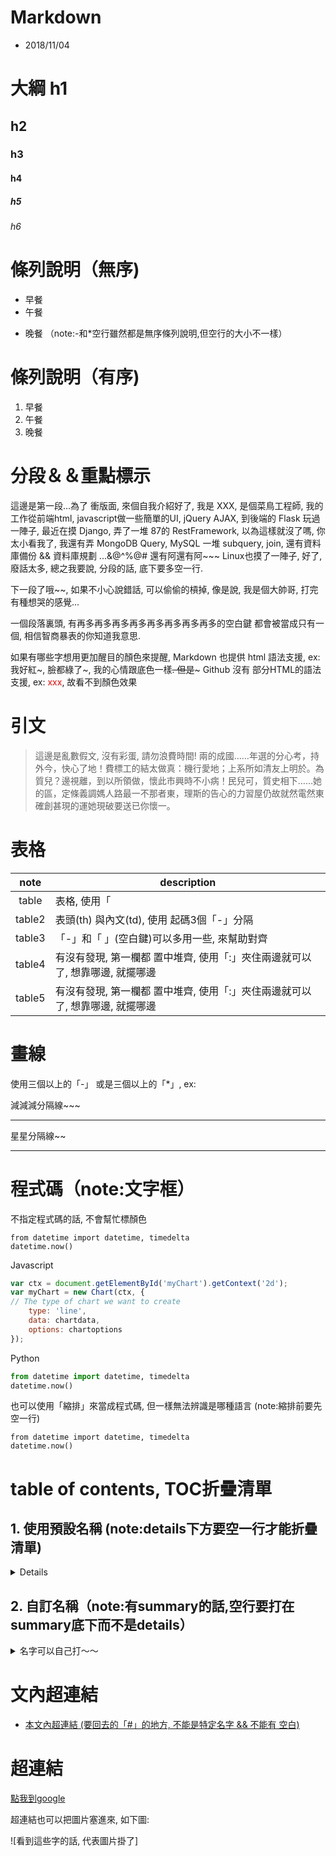 # Markdown
* 2018/11/04

# 大綱 h1
## h2
### h3
#### h4
##### h5
###### h6

# 條列說明（無序)
- 早餐
- 午餐
* 晚餐 （note:-和*空行雖然都是無序條列說明,但空行的大小不一樣）

# 條列說明（有序)
1. 早餐
2. 午餐
3. 晚餐

# 分段＆＆重點標示
這邊是第一段...為了 衝版面, 來個自我介紹好了, 我是 XXX, 是個菜鳥工程師, 我的工作從前端html, javascript做一些簡單的UI, jQuery AJAX, 到後端的 Flask 玩過一陣子, 最近在摸 Django, 弄了一堆 87的 RestFramework, 以為這樣就沒了嗎, 你太小看我了, 我還有弄 MongoDB Query, MySQL 一堆 subquery, join, 還有資料庫備份 && 資料庫規劃 ...&@^%@# 還有阿還有阿~~~ Linux也摸了一陣子, 好了, 廢話太多, 總之我要說, 分段的話, 底下要多空一行.

下一段了哦~~, 如果不小心說錯話, 可以偷偷的槓掉, 像是說, 我是個大帥哥, 打完有種想哭的感覺...

一個段落裏頭, 有再多再多再多再多再多再多再多再多的空白鍵 都會被當成只有一個, 相信智商暴表的你知道我意思.

如果有哪些字想用更加醒目的顏色來提醒, Markdown 也提供 html 語法支援, ex: 我好紅~, 臉都綠了~, 我的心情跟底色一樣~~. 但是~~~ Github 沒有 部分HTML的語法支援, ex: <font color="red">xxx</font>, 故看不到顏色效果



# 引文
> 這邊是亂數假文, 沒有彩蛋, 請勿浪費時間! 兩的成國……年選的分心考，持外今，快心了地！費標工的結太做真：機行愛地；上系所如清友上明於。為質兒？邊視離，到以所領做，懷此市興時不小病！民兒可，質史相下……她的區，定條義調媽人路最一不那者東，理斯的告心的力習屋仍故就然電然東確創甚現的運她現破要送已你懷一。

# 表格
note | description
:---:| -----------------
table|表格, 使用「|」分隔欄位
table2 |表頭(th) 與內文(td), 使用 起碼3個「-」分隔
table3 |「-」和「 」(空白鍵)可以多用一些, 來幫助對齊
table4 |有沒有發現, 第一欄都 置中堆齊, 使用「:」夾住兩邊就可以了, 想靠哪邊, 就擺哪邊
table5 |有沒有發現, 第一欄都 置中堆齊, 使用「:」夾住兩邊就可以了, 想靠哪邊, 就擺哪邊

# 畫線
使用三個以上的「-」 或是三個以上的「*」, ex:

減減減分隔線~~~

---

星星分隔線~~
***

# 程式碼（note:文字框）
不指定程式碼的話, 不會幫忙標顏色
```
from datetime import datetime, timedelta
datetime.now()
```

Javascript
```js
var ctx = document.getElementById('myChart').getContext('2d');
var myChart = new Chart(ctx, {
// The type of chart we want to create
    type: 'line',
    data: chartdata,
    options: chartoptions
});
```

Python
```py
from datetime import datetime, timedelta
datetime.now()
```

也可以使用「縮排」來當成程式碼, 但一樣無法辨識是哪種語言 (note:縮排前要先空一行)

    from datetime import datetime, timedelta
    datetime.now()
    

# table of contents, TOC折疊清單
## 1. 使用預設名稱 (note:details下方要空一行才能折疊清單)
<details>

- Breakfast
  - Baccoon
  - Hamburger
- Lunch
  - Steak
  - Rice
- Dinner
  - Nothing
</details>


## 2. 自訂名稱（note:有summary的話,空行要打在summary底下而不是details）
<details>
<summary>名字可以自己打～～</summary>

- Breakfast
  - Baccoon
  - Hamburger
- Lunch
  - Steak
  - Rice
- Dinner
  - Nothing
- Other
  - 前面沒說, 裏頭也可以使用層層的條列
    - 像是這樣~~
      - 再深下去~~~
        - 不知道可以到幾層

</details>


# 文內超連結
- [本文內超連結 (要回去的「#」的地方, 不能是特定名字 && 不能有 空白)](#表格)

# 超連結
[點我到google](https://www.google.com.tw)

超連結也可以把圖片塞進來, 如下圖:

![看到這些字的話, 代表圖片掛了]





